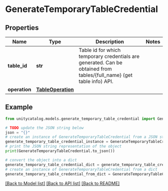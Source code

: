 # GenerateTemporaryTableCredential


## Properties

Name | Type | Description | Notes
------------ | ------------- | ------------- | -------------
**table_id** | **str** | Table id for which temporary credentials are generated.  Can be obtained from tables/{full_name} (get table info) API.  | 
**operation** | [**TableOperation**](TableOperation.md) |  | 

## Example

```python
from unitycatalog.models.generate_temporary_table_credential import GenerateTemporaryTableCredential

# TODO update the JSON string below
json = "{}"
# create an instance of GenerateTemporaryTableCredential from a JSON string
generate_temporary_table_credential_instance = GenerateTemporaryTableCredential.from_json(json)
# print the JSON string representation of the object
print(GenerateTemporaryTableCredential.to_json())

# convert the object into a dict
generate_temporary_table_credential_dict = generate_temporary_table_credential_instance.to_dict()
# create an instance of GenerateTemporaryTableCredential from a dict
generate_temporary_table_credential_from_dict = GenerateTemporaryTableCredential.from_dict(generate_temporary_table_credential_dict)
```
[[Back to Model list]](../README.md#documentation-for-models) [[Back to API list]](../README.md#documentation-for-api-endpoints) [[Back to README]](../README.md)


